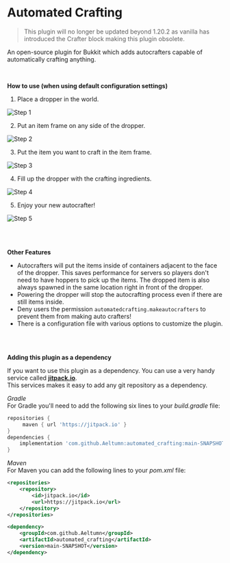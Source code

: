 # Automated Crafting
> This plugin will no longer be updated beyond 1.20.2 as vanilla has introduced the Crafter block making this plugin obsolete.

An open-source plugin for Bukkit which adds autocrafters capable of automatically crafting anything.

<br/>

**How to use (when using default configuration settings)**

1) Place a dropper in the world.

![Step 1](https://i.ibb.co/Mg3hKbD/2019-08-16-16-13-13.png)


2) Put an item frame on any side of the dropper.

![Step 2](https://i.ibb.co/vccK0T8/2019-08-16-16-13-21.png)


3) Put the item you want to craft in the item frame.

![Step 3](https://i.ibb.co/fxQ3p96/2019-08-16-16-13-30.png)

4) Fill up the dropper with the crafting ingredients.

![Step 4](https://i.ibb.co/5nCPpct/2019-08-16-16-13-44.png)

5) Enjoy your new autocrafter!

![Step 5](https://i.ibb.co/6Nqq03s/2019-08-16-16-13-50.png)

<br/><br/>

**Other Features**
- Autocrafters will put the items inside of containers adjacent to the face of the dropper. This saves performance for servers so players don't need to have hoppers to pick up the items. The dropped item is also always spawned in the same location right in front of the dropper.
- Powering the dropper will stop the autocrafting process even if there are still items inside.
- Deny users the permission `automatedcrafting.makeautocrafters` to prevent them from making auto crafters!
- There is a configuration file with various options to customize the plugin.

<br/> <br/>

**Adding this plugin as a dependency**

If you want to use this plugin as a dependency. You can use a very handy service called [**jitpack.io**](https://jitpack.io/). <br/>
This services makes it easy to add any git repository as a dependency.

_Gradle_<br/>
For Gradle you'll need to add the following six lines to your _build.gradle_ file:
```gradle
repositories {
     maven { url 'https://jitpack.io' }
}
dependencies {
    implementation 'com.github.Aeltumn:automated_crafting:main-SNAPSHOT'
}
```

_Maven_<br/>
For Maven you can add the following lines to your _pom.xml_ file:
```xml
<repositories>
    <repository>
        <id>jitpack.io</id>
        <url>https://jitpack.io</url>
    </repository>
</repositories>

<dependency>
    <groupId>com.github.Aeltumn</groupId>
    <artifactId>automated_crafting</artifactId>
    <version>main-SNAPSHOT</version>
</dependency>
```
